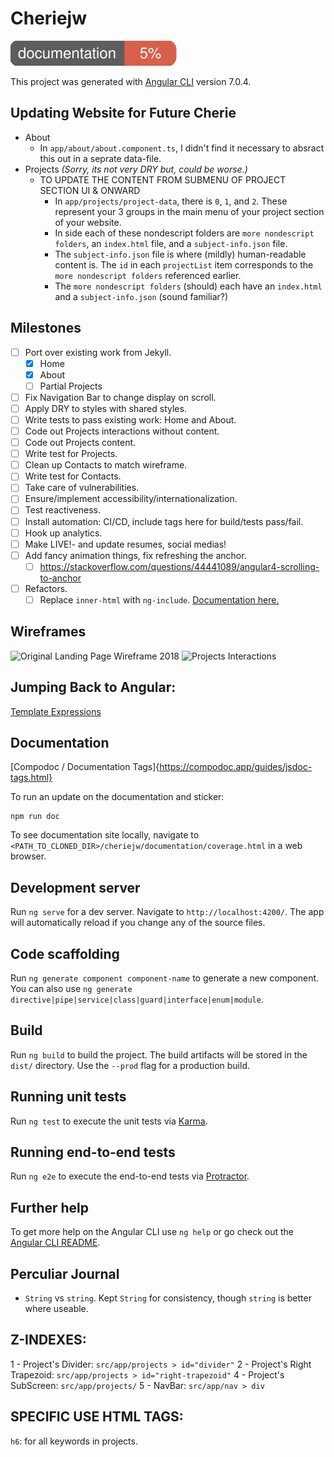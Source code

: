 # Cheriejw
![documentation coverage](documentation/images/coverage-badge-documentation.svg)

This project was generated with [Angular CLI](https://github.com/angular/angular-cli) version 7.0.4.

## Updating Website for Future Cherie
- About
  - In `app/about/about.component.ts`, I didn't find it necessary to absract this out in a seprate data-file.
- Projects _(Sorry, its not very DRY but, could be worse.)_
  - TO UPDATE THE CONTENT FROM SUBMENU OF PROJECT SECTION UI & ONWARD
    - In `app/projects/project-data`, there is `0`, `1`, and `2`. These represent your 3 groups in the main menu of your project section of your website.
    - In side each of these nondescript folders are `more nondescript folders`, an `index.html` file, and a `subject-info.json` file.
    - The `subject-info.json` file is where (mildly) human-readable content is. The `id` in each `projectList` item corresponds to the `more nondescript folders` referenced earlier.
    - The `more nondescript folders` (should) each have an `index.html` and a `subject-info.json` (sound familiar?)

## Milestones
- [ ] Port over existing work from Jekyll.
    - [x] Home
    - [x] About
    - [ ] Partial Projects
- [ ] Fix Navigation Bar to change display on scroll.
- [ ] Apply DRY to styles with shared styles.
- [ ] Write tests to pass existing work: Home and About.
- [ ] Code out Projects interactions without content.
- [ ] Code out Projects content.
- [ ] Write test for Projects.
- [ ] Clean up Contacts to match wireframe.
- [ ] Write test for Contacts.
- [ ] Take care of vulnerabilities.
- [ ] Ensure/implement accessibility/internationalization.
- [ ] Test reactiveness.
- [ ] Install automation: CI/CD, include tags here for build/tests pass/fail.
- [ ] Hook up analytics.
- [ ] Make LIVE!- and update resumes, social medias!
- [ ] Add fancy animation things, fix refreshing the anchor.
    - [ ] https://stackoverflow.com/questions/44441089/angular4-scrolling-to-anchor
- [ ] Refactors.
    - [ ] Replace `inner-html` with `ng-include`. [Documentation here.](https://www.w3schools.com/angular/angular_includes.asp)

## Wireframes
![Original Landing Page Wireframe 2018](https://raw.githubusercontent.com/cheriejw/cheriejw.github.io/master/landingpage.jpg)
![Projects Interactions](https://raw.githubusercontent.com/cheriejw/cheriejw.github.io/master/subjectproj.jpg)

## Jumping Back to Angular:
[Template Expressions](https://angular.io/guide/template-syntax)

## Documentation
[Compodoc / Documentation Tags]{https://compodoc.app/guides/jsdoc-tags.html}

To run an update on the documentation and sticker:
```
npm run doc
```

To see documentation site locally, navigate to `<PATH_TO_CLONED_DIR>/cheriejw/documentation/coverage.html` in a web browser.

## Development server
Run `ng serve` for a dev server. Navigate to `http://localhost:4200/`. The app will automatically reload if you change any of the source files.

## Code scaffolding
Run `ng generate component component-name` to generate a new component. You can also use `ng generate directive|pipe|service|class|guard|interface|enum|module`.

## Build
Run `ng build` to build the project. The build artifacts will be stored in the `dist/` directory. Use the `--prod` flag for a production build.

## Running unit tests
Run `ng test` to execute the unit tests via [Karma](https://karma-runner.github.io).

## Running end-to-end tests
Run `ng e2e` to execute the end-to-end tests via [Protractor](http://www.protractortest.org/).

## Further help
To get more help on the Angular CLI use `ng help` or go check out the [Angular CLI README](https://github.com/angular/angular-cli/blob/master/README.md).

## Perculiar Journal
- `String` vs `string`. Kept `String` for consistency, though `string` is better where useable.

## Z-INDEXES:
1 - Project's Divider: `src/app/projects > id="divider"`
2 - Project's Right Trapezoid: `src/app/projects > id="right-trapezoid"`
4 - Project's SubScreen: `src/app/projects/`
5 - NavBar: `src/app/nav > div`

## SPECIFIC USE HTML TAGS:
`h6`: for all keywords in projects.